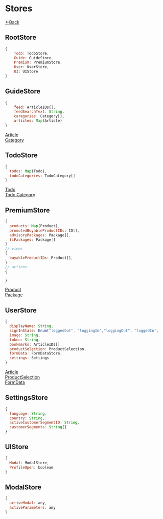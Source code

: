 # Stores

[<-Back](../dataLayer.doc.md)

## RootStore

```js
{
    Todo: TodoStore,
    Guide: GuideStore,
    Premium: PremiumStore,
    User: UserStore,
    UI: UIStore
}
```

## GuideStore

```js
{
    feed: ArticleIDs[],
    feedSearchText: String,
    caregories: Category[],
    articles: Map(Article)
}
```

[Article](../models/Models.doc.md#Article)\
[Category](../models/Models.doc.md#Category)

## TodoStore

```js
{
  todos: Map(Todo),
  todoCategories: TodoCategory[]
}
```

[Todo](../models/Models.doc.md#Todo)\
[Todo Category](../models/Models.doc.md#TodoCategory)

## PremiumStore

```js
{
  products: Map(Product),
  promotedBuyableProductIDs: ID[],
  advisoryPackages: Package[],
  fiPackages: Package[]
}
// views
{
  buyableProductIDs: Product[],
}
// actions
{

}
```

[Product](../models/Models.doc.md#Product)\
[Package](../models/Models.doc.md#Package)

## UserStore

```js
{
  displayName: String,
  signInState: Enum("loggedOut", "loggingIn","loggingOut", "loggedIn", "error"),
  image: String,
  token: String,
  bookmarks: ArticleIDs[],
  productSelection: ProductSelection,
  formData: FormDataStore,
  settings: Settings
}
```

[Article](../models/Models.doc.md#Article)\
[ProductSelection](../models/Models.doc.md#ProductSelection)\
[FormData](../models/Models.doc.md#FormData)

## SettingsStore

```js
{
  language: String,
  country: String,
  activeCustomerSegmentID: String,
  customerSegments: String[]
}
```

## UIStore

```js
{
  Modal: ModalStore,
  ProfileOpen: boolean
}
```

## ModalStore

```js
{
  activeModal: any,
  activeParameters: any
}
```
